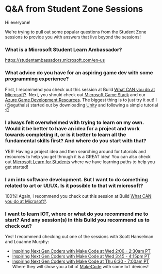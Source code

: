 # Q&A from Student Zone Sessions
Hi everyone!

We're trying to pull out some popular questions from the Student Zone 
sessions to provide you with answers that live beyond the sessions!

### What is a Microsoft Student Learn Ambassador?
https://studentambassadors.microsoft.com/en-us

### What advice do you have for an aspiring game dev with some programming experience?
First, I recommend you check out this session at Build [What CAN you do at Microsoft?](https://mybuild.microsoft.com/sessions/940692e9-f743-43d7-a431-5d4658014585?source=sessions).
Next, you should check out [Microsoft Game Stack](https://developer.microsoft.com/en-us/games/) and our [Azure Game Development Resources](https://azure.microsoft.com/en-us/solutions/gaming/). 
The biggest thing is to just try it out! I (@sguthals) started out by downloading [Unity](https://unity.com/) and following a simple tutorial :D 

### I always felt overwhelmed with trying to learn on my own. Would it be better to have an idea for a project and work towards completing it, or is it better to learn all the fundamental skills first? And where do you start with that?
YES! Having a project idea and then searching around for tutorials and resources to help you get through it is a GREAT idea! You can also check out 
[Microsoft Learn for Students](https://docs.microsoft.com/en-us/learn/roles/student) where we have learning paths to help you get started!

### I am into software development. But I want to do something related to art or UI/UX. Is it possible to that wit microsoft?
100%! Again, I recommend you check out this session at Build [What CAN you do at Microsoft?](https://mybuild.microsoft.com/sessions/940692e9-f743-43d7-a431-5d4658014585?source=sessions).

### I want to learn IOT, where or what do you recommend me to start? And any session(s) in this Build you recommend us to check out?
Yes! I recommend checking out one of the sessions with Scott Hanselman and Louanne Murphy:  
- [Inspiring Next Gen Coders with Make Code at Wed 2:00 - 2:30am PT](https://mybuild.microsoft.com/sessions/8f75471f-6f84-4b92-a820-d90ade3452a0?source=sessions)
- [Inspiring Next Gen Coders with Make Code at Wed 3:45 - 4:15pm PT](https://mybuild.microsoft.com/sessions/d45b7310-bd32-4598-b2a3-be47e8a0d2e4?source=sessions)
- [Inspiring Next Gen Coders with Make Code at Thu 6:30 - 7:00am PT](https://mybuild.microsoft.com/sessions/a1638103-16a8-4059-90ac-54c7e0dda8a2?source=sessions)  
Where they will show you a bit of [MakeCode](https://www.microsoft.com/en-us/makecode?rtc=1) with some IoT devices!
